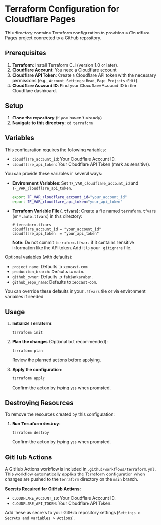 # Terraform Configuration for Cloudflare Pages

This directory contains Terraform configuration to provision a Cloudflare Pages project connected to a GitHub repository.

## Prerequisites

1.  **Terraform**: Install Terraform CLI (version 1.0 or later).
2.  **Cloudflare Account**: You need a Cloudflare account.
3.  **Cloudflare API Token**: Create a Cloudflare API token with the necessary permissions (e.g., `Account Settings:Read`, `Page Projects:Edit`).
4.  **Cloudflare Account ID**: Find your Cloudflare Account ID in the Cloudflare dashboard.

## Setup

1.  **Clone the repository** (if you haven't already).
2.  **Navigate to this directory**: `cd terraform`

## Variables

This configuration requires the following variables:

*   `cloudflare_account_id`: Your Cloudflare Account ID.
*   `cloudflare_api_token`: Your Cloudflare API Token (mark as sensitive).

You can provide these variables in several ways:

*   **Environment Variables**: Set `TF_VAR_cloudflare_account_id` and `TF_VAR_cloudflare_api_token`.
    ```bash
    export TF_VAR_cloudflare_account_id="your_account_id"
    export TF_VAR_cloudflare_api_token="your_api_token"
    ```
*   **Terraform Variable File (`.tfvars`)**: Create a file named `terraform.tfvars` (or `*.auto.tfvars`) in this directory:
    ```hcl
    # terraform.tfvars
    cloudflare_account_id = "your_account_id"
    cloudflare_api_token  = "your_api_token"
    ```
    **Note:** Do not commit `terraform.tfvars` if it contains sensitive information like the API token. Add it to your `.gitignore` file.

Optional variables (with defaults):
*   `project_name`: Defaults to `xeocast-com`.
*   `production_branch`: Defaults to `main`.
*   `github_owner`: Defaults to `fabiankaraben`.
*   `github_repo_name`: Defaults to `xeocast-com`.

You can override these defaults in your `.tfvars` file or via environment variables if needed.

## Usage

1.  **Initialize Terraform**:
    ```bash
    terraform init
    ```

2.  **Plan the changes** (Optional but recommended):
    ```bash
    terraform plan
    ```
    Review the planned actions before applying.

3.  **Apply the configuration**:
    ```bash
    terraform apply
    ```
    Confirm the action by typing `yes` when prompted.

## Destroying Resources

To remove the resources created by this configuration:

1.  **Run Terraform destroy**:
    ```bash
    terraform destroy
    ```
    Confirm the action by typing `yes` when prompted.

## GitHub Actions

A GitHub Actions workflow is included in `.github/workflows/terraform.yml`. This workflow automatically applies the Terraform configuration when changes are pushed to the `terraform` directory on the `main` branch.

**Secrets Required for GitHub Actions:**

*   `CLOUDFLARE_ACCOUNT_ID`: Your Cloudflare Account ID.
*   `CLOUDFLARE_API_TOKEN`: Your Cloudflare API Token.

Add these as secrets to your GitHub repository settings (`Settings > Secrets and variables > Actions`). 